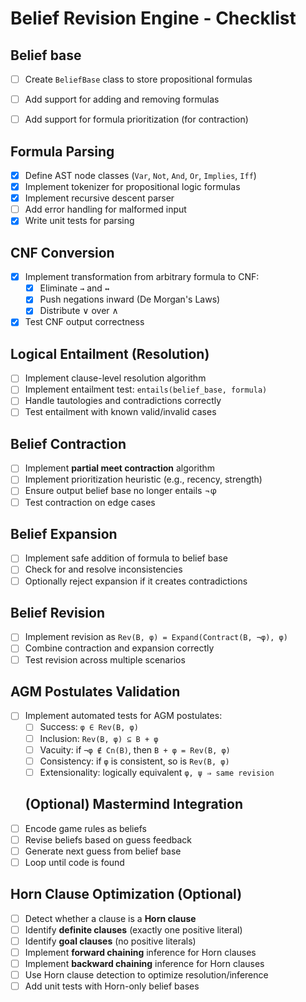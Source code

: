 # Belief Revision Engine - Checklist

## Belief base
- [ ] Create `BeliefBase` class to store propositional formulas
- [ ] Add support for adding and removing formulas
- [ ] Add support for formula prioritization (for contraction)


## Formula Parsing
- [x] Define AST node classes (`Var`, `Not`, `And`, `Or`, `Implies`, `Iff`)
- [x] Implement tokenizer for propositional logic formulas
- [x] Implement recursive descent parser
- [ ] Add error handling for malformed input
- [x] Write unit tests for parsing

## CNF Conversion
- [x] Implement transformation from arbitrary formula to CNF:
  - [x] Eliminate `→` and `↔`
  - [x] Push negations inward (De Morgan's Laws)
  - [x] Distribute ∨ over ∧
- [x] Test CNF output correctness

## Logical Entailment (Resolution)
- [ ] Implement clause-level resolution algorithm
- [ ] Implement entailment test: `entails(belief_base, formula)`
- [ ] Handle tautologies and contradictions correctly
- [ ] Test entailment with known valid/invalid cases

## Belief Contraction
- [ ] Implement **partial meet contraction** algorithm
- [ ] Implement prioritization heuristic (e.g., recency, strength)
- [ ] Ensure output belief base no longer entails ¬φ
- [ ] Test contraction on edge cases

## Belief Expansion
- [ ] Implement safe addition of formula to belief base
- [ ] Check for and resolve inconsistencies
- [ ] Optionally reject expansion if it creates contradictions

## Belief Revision
- [ ] Implement revision as `Rev(B, φ) = Expand(Contract(B, ¬φ), φ)`
- [ ] Combine contraction and expansion correctly
- [ ] Test revision across multiple scenarios

## AGM Postulates Validation
- [ ] Implement automated tests for AGM postulates:
  - [ ] Success: `φ ∈ Rev(B, φ)`
  - [ ] Inclusion: `Rev(B, φ) ⊆ B + φ`
  - [ ] Vacuity: if `¬φ ∉ Cn(B)`, then `B + φ = Rev(B, φ)`
  - [ ] Consistency: if `φ` is consistent, so is `Rev(B, φ)`
  - [ ] Extensionality: logically equivalent `φ, ψ ⇒ same revision`

  ## (Optional) Mastermind Integration
- [ ] Encode game rules as beliefs
- [ ] Revise beliefs based on guess feedback
- [ ] Generate next guess from belief base
- [ ] Loop until code is found

## Horn Clause Optimization (Optional)
- [ ] Detect whether a clause is a **Horn clause**
- [ ] Identify **definite clauses** (exactly one positive literal)
- [ ] Identify **goal clauses** (no positive literals)
- [ ] Implement **forward chaining** inference for Horn clauses
- [ ] Implement **backward chaining** inference for Horn clauses
- [ ] Use Horn clause detection to optimize resolution/inference
- [ ] Add unit tests with Horn-only belief bases